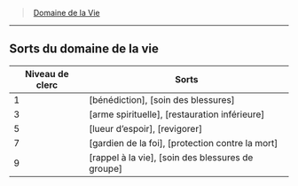 ﻿---
!GenericItem
Id: cleric_life_hd.md#sorts-du-domaine-de-la-vie
ParentLink: cleric_life_hd.md#domaine-de-la-vie
Name: Sorts du domaine de la vie
ParentName: Domaine de la Vie
NameLevel: 2
Attributes: {}
---
> [Domaine de la Vie](hd_cleric_life.md)

---

## Sorts du domaine de la vie

|Niveau de clerc|Sorts|
|---|---|
|1|[bénédiction], [soin des blessures]|
|3|[arme spirituelle], [restauration inférieure]|
|5|[lueur d’espoir], [revigorer]|
|7|[gardien de la foi], [protection contre la mort]|
|9|[rappel à la vie], [soin des blessures de groupe]|

